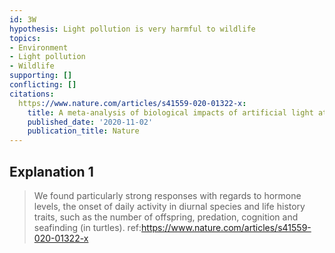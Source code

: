 ```yaml
---
id: 3W
hypothesis: Light pollution is very harmful to wildlife
topics:
- Environment
- Light pollution
- Wildlife
supporting: []
conflicting: []
citations:
  https://www.nature.com/articles/s41559-020-01322-x:
    title: A meta-analysis of biological impacts of artificial light at night
    published_date: '2020-11-02'
    publication_title: Nature
---
```

## Explanation 1

> We found particularly strong responses with regards to hormone levels, the onset of daily activity in diurnal species and life history traits, such as the number of offspring, predation, cognition and seafinding (in turtles).
> ref:https://www.nature.com/articles/s41559-020-01322-x
